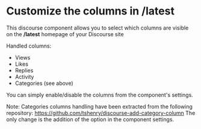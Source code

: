 # Customize the columns in /latest

This discourse component allows you to select which columns are visible on the **/latest** homepage of your Discourse site

Handled columns:
- Views
- Likes
- Replies
- Activity
- Categories (see above)

You can simply enable/disable the columns from the component's settings.

Note: Categories columns handling have been extracted from the following repository:
https://github.com/tshenry/discourse-add-category-column
The only change is the addition of the option in the component settings.
